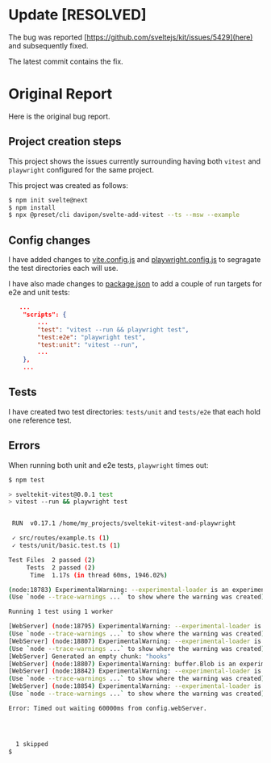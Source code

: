 # Update [RESOLVED]
The bug was reported [https://github.com/sveltejs/kit/issues/5429](here) and subsequently fixed.

The latest commit contains the fix.

# Original Report

Here is the original bug report.

## Project creation steps

This project shows the issues currently surrounding having both `vitest` and `playwright` configured for the same project.

This project was created as follows:

```bash
$ npm init svelte@next
$ npm install
$ npx @preset/cli davipon/svelte-add-vitest --ts --msw --example
```

## Config changes
I have added changes to [vite.config.js](vite.config.js) and [playwright.config.js](playwright.config.ts) to segragate the test directories each will use. 

I have also made changes to [package.json](package.json) to add a couple of run targets for e2e and unit tests:

```json
   ...
	"scripts": {
        ...
		"test": "vitest --run && playwright test",
		"test:e2e": "playwright test",
		"test:unit": "vitest --run",
        ...
	},
    ...
```

## Tests
I have created two test directories: `tests/unit` and `tests/e2e` that each hold one reference test. 

## Errors
When running both unit and e2e tests, `playwright` times out:

```bash
$ npm test

> sveltekit-vitest@0.0.1 test
> vitest --run && playwright test


 RUN  v0.17.1 /home/my_projects/sveltekit-vitest-and-playwright

 ✓ src/routes/example.ts (1)
 ✓ tests/unit/basic.test.ts (1)

Test Files  2 passed (2)
     Tests  2 passed (2)
      Time  1.17s (in thread 60ms, 1946.02%)

(node:18783) ExperimentalWarning: --experimental-loader is an experimental feature. This feature could change at any time
(Use `node --trace-warnings ...` to show where the warning was created)

Running 1 test using 1 worker

[WebServer] (node:18795) ExperimentalWarning: --experimental-loader is an experimental feature. This feature could change at any time
(Use `node --trace-warnings ...` to show where the warning was created)
[WebServer] (node:18807) ExperimentalWarning: --experimental-loader is an experimental feature. This feature could change at any time
(Use `node --trace-warnings ...` to show where the warning was created)
[WebServer] Generated an empty chunk: "hooks"
[WebServer] (node:18807) ExperimentalWarning: buffer.Blob is an experimental feature. This feature could change at any time
[WebServer] (node:18842) ExperimentalWarning: --experimental-loader is an experimental feature. This feature could change at any time
(Use `node --trace-warnings ...` to show where the warning was created)
[WebServer] (node:18854) ExperimentalWarning: --experimental-loader is an experimental feature. This feature could change at any time
(Use `node --trace-warnings ...` to show where the warning was created)

Error: Timed out waiting 60000ms from config.webServer.




  1 skipped
$
```